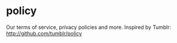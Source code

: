 # policy
Our terms of service, privacy policies and more. Inspired by Tumblr: http://github.com/tumblr/policy
